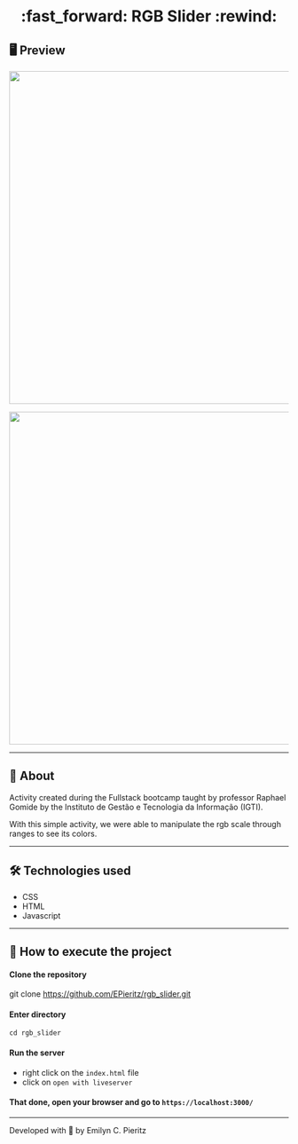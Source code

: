 <h1 align = "center"> :fast_forward: RGB Slider :rewind: </h1>

## 🖥 Preview
<p align = "center">
  <img src = "https://github.com/ecpieritz/rgb_slider/blob/master/rgb-slider-print-1.jpg?raw=true" width = "600">
</p>
<p align = "center">
  <img src = "https://github.com/ecpieritz/rgb_slider/blob/master/rgb-slider-print-2.jpg?raw=true" width = "600">
</p>

---

## 📖 About
Activity created during the Fullstack bootcamp taught by professor Raphael Gomide by the  Instituto de Gestão e Tecnologia da Informação (IGTI).

With this simple activity, we were able to manipulate the rgb scale through ranges to see its colors.

---

## 🛠 Technologies used
- CSS
- HTML
- Javascript

---

## 🚀 How to execute the project
#### Clone the repository
git clone https://github.com/EPieritz/rgb_slider.git

#### Enter directory
`cd rgb_slider`

#### Run the server
- right click on the `index.html` file
- click on `open with liveserver`

#### That done, open your browser and go to `https://localhost:3000/`

---
Developed with 💙 by Emilyn C. Pieritz
